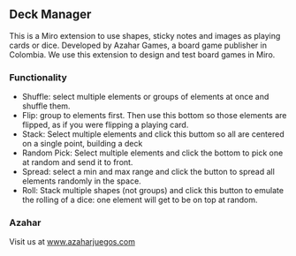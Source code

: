 ## Deck Manager

This is a Miro extension to use shapes, sticky notes and images as playing cards or dice.
Developed by Azahar Games, a board game publisher in Colombia. We use this extension to design and test board games in Miro.

### Functionality

- Shuffle: select multiple elements or groups of elements at once and shuffle them.
- Flip: group to elements first. Then use this bottom so those elements are flipped, as if you were flipping a playing card.
- Stack: Select multiple elements and click this buttom so all are centered on a single point, building a deck
- Random Pick: Select multiple elements and click the bottom to pick one at random and send it to front.
- Spread: select a min and max range and click the button to spread all elements randomly in the space.
- Roll: Stack multiple shapes (not groups) and click this button to emulate the rolling of a dice: one element will get to be on top at random.


### Azahar

Visit us at www.azaharjuegos.com